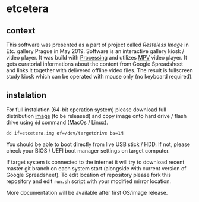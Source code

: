 # etcetera

## context

This software was presented as a part of project called _Resteless Image_ in Etc. gallery Prague in May 2019. Software is an interactive gallery kiosk / video player. It was build with [Processing](http://processing.org) and utilizes [MPV](https://mpv.io/) video player. It gets curatorial informations about the content from Google Spreadsheet and links it together with delivered offline video files. The result is fullscreen study kiosk which can be operated with mouse only (no keyboard required).

## instalation

For full instalation (64-bit operation system) please download full distribution [image](http://localhost) (to be released) and copy image onto hard drive / flash drive using ```dd``` command (MacOs / Linux).

```
dd if=etcetera.img of=/dev/targetdrive bs=1M
```

You should be able to boot directly from live USB stick / HDD. If not, please check your BIOS / UEFI boot manager settings on target computer.

If target system is connected to the internet it will try to download recent master git branch on each system start (alongside with current version of Google Spreadsheet). To edit location of repository please fork this repository and edit ```run.sh``` script with your modified mirror location.

More documentation will be available after first OS/image release.
